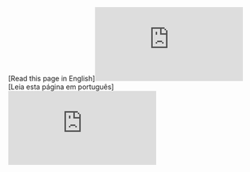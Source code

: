 [Read this page in English]![alt text](https://github.com/leoee/Tibia-Bot-12-/blob/master/README-en.md)<br>
[Leia esta página em português]![alt text](https://github.com/leoee/Tibia-Bot-12-/blob/master/README-pt.md)<br>